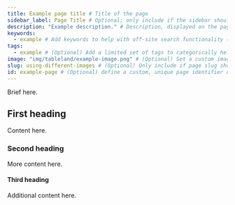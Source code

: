 ```yaml
---
title: Example page title # Title of the page
sidebar_label: Page Title # Optional; only include if the sidebar should display different text than `title`
description: "Example description." # Description, displayed on the page under the title & used in metadata
keywords:
  - example # Add keywords to help with off-site search functionality (SEO)
tags:
  - example # (Optional) Add a limited set of tags to categorically help with on-site search & groupings
image: "img/tableland/example-image.png" # (Optional) Set a custom image to override the generic default
slug: using-different-images # (Optional) Only include if page slug should not be the file name
id: example-page # (Optional) define a custom, unique page identifier used in configuration or when linking
---
```


<!-- Put `import` statements at the top, if possible, such as: -->
<!-- import Tabs from "@theme/Tabs"; -->

<!-- Include a brief about the page, in a few sentences, which is displayed under the front matter `description` -->

Brief here.

<!-- The page should then start with a `##` tag in sentence case -->

## First heading

Content here.

<!-- An example of another section and content -->

### Second heading

More content here.

<!-- An example of a final section and content (max of `h4`) -->

#### Third heading

Additional content here.
